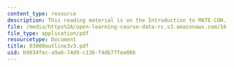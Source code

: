 ```yaml
---
content_type: resource
description: This reading material is on the Introduction to MATE-CON.
file: /media/https%3A/open-learning-course-data-rc.s3.amazonaws.com/16-892j-space-system-architecture-and-design-fall-2004/b9834feca9a674d9c136f4db77fee06b_03000outline3v3.pdf
file_type: application/pdf
resourcetype: Document
title: 03000outline3v3.pdf
uid: b9834fec-a9a6-74d9-c136-f4db77fee06b
---
```

